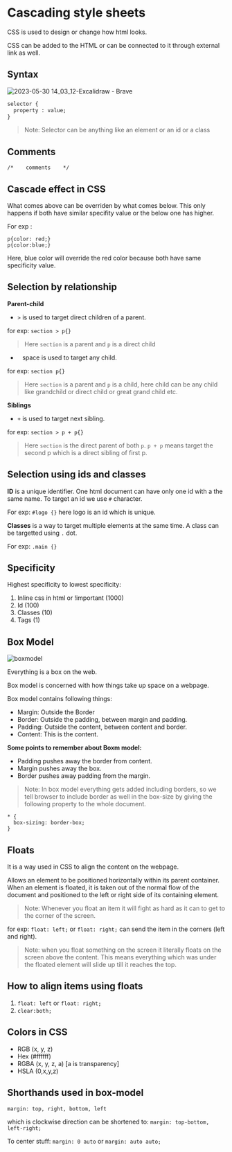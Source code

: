 # Cascading style sheets 

CSS is used to design or change how html looks.

CSS can be added to the HTML or can be connected to it through external link as well.

## Syntax

![2023-05-30 14_03_12-Excalidraw - Brave](https://github.com/shubhsharma19/web-development-notes/assets/69891912/631feb46-e54b-4343-ab26-55b8e5bf2638)

```html
selector {
  property : value;
}
```

> Note: Selector can be anything like an element or an id or a class


## Comments

`/*    comments    */`

## Cascade effect in CSS

What comes above can be overriden by what comes below. This only happens if both have similar specifity value or the below one has higher.

For exp :
```
p{color: red;}
p{color:blue;}
```
Here, blue color will override the red color because both have same specificity value.

## Selection by relationship

**Parent-child**

- `>` is used to target direct children of a parent. 

for exp: `section > p{}` 

> Here `section` is a parent and `p` is a direct child
- ` ` space is used to target any child. 

for exp: `section p{}` 

> Here `section` is a parent and `p` is a child, here child can be any child like grandchild or direct child or great grand child etc.


**Siblings**
- `+` is used to target next sibling. 

for exp: `section > p + p{}`

> Here `section` is the direct parent of both `p`. `p + p` means target the second p which is a direct sibling of first p.

## Selection using ids and classes

**ID** is a unique identifier. One html document can have only one id with a the same name. To target an id we use `#` character. 

For exp: `#logo {}` here logo is an id which is unique.

**Classes** is a way to target multiple elements at the same time. A class can be targetted using `.` dot.

For exp: `.main {}`

## Specificity

Highest specificity to lowest specificity:

1. Inline css in html or !important (1000)
2. Id (100)
3. Classes (10)
4. Tags (1)

## Box Model

![boxmodel](https://github.com/shubhsharma19/web-development-notes/assets/69891912/3ac2c4a3-e217-4669-a893-e2a1d78c0a6f)


Everything is a box on the web.

Box model is concerned with how things take up space on a webpage.

Box model contains following things:

- Margin: Outside the Border
- Border: Outside the padding, between margin and padding.
- Padding: Outside the content, between content and border.
- Content: This is the content.

**Some points to remember about Boxm model:**
- Padding pushes away the border from content.
- Margin pushes away the box.
- Border pushes away padding from the margin.

> Note: In box model everything gets added including borders, so we tell browser to include border as well in the box-size by giving the following property to the whole document.

```
* {
  box-sizing: border-box;
}
```

## Floats

It is a way used in CSS to align the content on the webpage.

Allows an element to be positioned horizontally within its parent container. When an element is floated, it is taken out of the normal flow of the document and positioned to the left or right side of its containing element.

> Note: Whenever you float an item it will fight as hard as it can to get to the corner of the screen.

for exp: `float: left;` or `float: right;` can send the item in the corners (left and right).

> Note: when you float something on the screen it literally floats on the screen above the content. This means everything which was under the floated element will slide up till it reaches the top.

## How to align items using floats

1. `float: left` or `float: right;`
2. `clear:both;`

## Colors in CSS

- RGB (x, y, z)
- Hex (#ffffff) 
- RGBA (x, y, z, a) [a is transparency]
- HSLA (0,x,y,z)

## Shorthands used in box-model

`margin: top, right, bottom, left` 

which is clockwise direction can be shortened to: `margin: top-bottom, left-right;`

To center stuff: `margin: 0 auto` or `margin: auto auto;`
